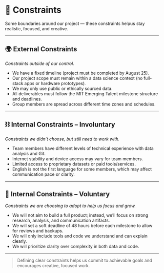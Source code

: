 # 🧱 Constraints

Some boundaries around our project — these constraints helpus
stay realistic, focused, and creative.

---

## 🌍 External Constraints  

_Constraints outside of our control._

- We have a fixed timeline (project must be completed by August 25).
- Our project scope must remain within a data science context
(no full-stack apps or hardware prototypes).
- We may only use public or ethically sourced data.
- All deliverables must follow the MIT Emerging Talent milestone structure and deadlines.
- Group members are spread across different time zones and schedules.

---

## ⛓️ Internal Constraints – Involuntary  

_Constraints we didn’t choose, but still need to work with._

- Team members have different levels of technical experience with data analysis
and Git.
- Internet stability and device access may vary for team members.
- Limited access to proprietary datasets or paid tools/services.
- English is not the first language for some members, which may
affect communication pace or clarity.

---

## 🎯 Internal Constraints – Voluntary  

_Constraints we are choosing to adopt to help us focus and grow._

- We will not aim to build a full product; instead, we’ll focus on strong research,
analysis, and communication artifacts.
- We will set a soft deadline of 48 hours before each milestone
to allow for reviews and backups.
- We will only include tools and code we understand and can explain clearly.
- We will prioritize clarity over complexity in both data and code.

---

> Defining clear constraints helps us commit to achievable goals and encourages
> creative, focused work.
>
